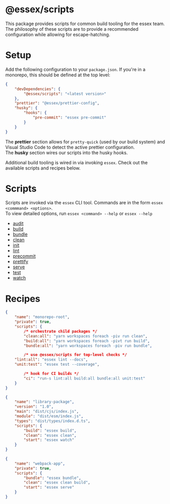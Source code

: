 # @essex/scripts

This package provides scripts for common build tooling for the essex team. The philosophy of
these scripts are to provide a recommended configuration while allowing for escape-hatching.

# Setup

Add the following configuration to your `package.json`. If you're in a monorepo, this should be defined at the top level:

```json
{
	"devDependencies": {
		"@essex/scripts": "<latest version>"
	},
	"prettier": "@essex/prettier-config",
	"husky": {
		"hooks": {
			"pre-commit": "essex pre-commit"
		}
	}
}
```

The **prettier** section allows for `pretty-quick` (used by our build system) and Visual Studio Code to detect the active prettier configuration.<br/>
The **husky** section wires our scripts into the husky hooks.

Additional build tooling is wired in via invoking `essex`. Check out the available scripts and recipes below.

# Scripts

Scripts are invoked via the `essex` CLI tool. Commands are in the form `essex <commmand> <options>`.<br/>
To view detailed options, run `essex <command> --help` or `essex --help`

- [audit](./docs/audit.md)
- [build](./docs/build.md)
- [bundle](./docs/bundle.md)
- [clean](./docs/clean.md)
- [init](./docs/init.md)
- [lint](./docs/lint.md)
- [precommit](./docs/precommit.md)
- [prettify](./docs/prettify.md)
- [serve](./docs/serve.md)
- [test](./docs/test.md)
- [watch](./docs/watch.md)

# Recipes

```json
{
	"name": "monorepo-root",
	"private": true,
	"scripts": {
		/* orchestrate child packages */
		"clean:all": "yarn workspaces foreach -piv run clean",    
		"build:all": "yarn workspaces foreach -pivt run build",		
		"bundle:all": "yarn workspaces foreach -piv run bundle",

		/* use @essex/scripts for top-level checks */
    "lint:all": "essex lint --docs",    
    "unit:test": "essex test --coverage",

		/* hook for CI builds */
		"ci": "run-s lint:all build:all bundle:all unit:test"
	}
}
```

```json
{
	"name": "library-package",
	"version": "1.0",
	"main": "dist/cjs/index.js",
	"module": "dist/esm/index.js",
	"types": "dist/types/index.d.ts",
	"scripts": {
		"build": "essex build",
		"clean": "essex clean",
		"start": "essex watch"
	}
}
```

```json
{
	"name": "webpack-app",
	"private": true,
	"scripts": {
		"bundle": "essex bundle",
		"clean": "essex clean build",
		"start": "essex serve"
	}
}
```
